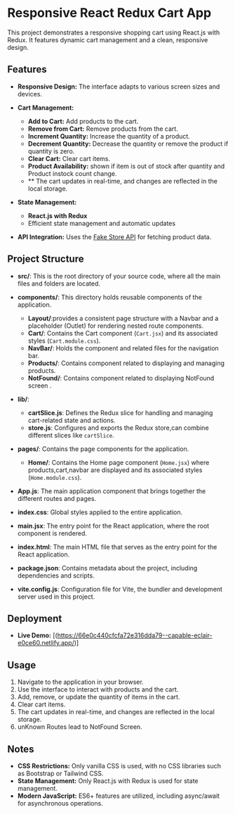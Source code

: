 # Responsive React Redux Cart App
 This project demonstrates a responsive shopping cart using React.js with Redux. It features dynamic cart management and a clean, responsive design.
 
## Features

- **Responsive Design:** The interface adapts to various screen sizes and devices.
- **Cart Management:**
  - **Add to Cart:** Add products to the cart.
  - **Remove from Cart:** Remove products from the cart.
  - **Increment Quantity:** Increase the quantity of a product.
  - **Decrement Quantity:** Decrease the quantity or remove the product if quantity is zero.
  - **Clear Cart:** Clear cart items.
  - **Product Availability:** shown if item is out of stock after quantity and Product instock count change.
  - ** The cart updates in real-time, and changes are reflected in the local storage.

- **State Management:**
  - **React.js with Redux** 
  - Efficient state management and automatic updates
- **API Integration:** Uses the [Fake Store API](https://fakestoreapi.com/products) for fetching product data.

## Project Structure

- **src/**: This is the root directory of your source code, where all the main files and folders are located.
    
- **components/**: This directory holds reusable components of the application.
  - **Layout/**:provides a consistent page structure with a Navbar and a placeholder (Outlet) for rendering nested route components.
  - **Cart/**: Contains the Cart component (`Cart.jsx`) and its associated styles (`Cart.module.css`).
  - **NavBar/**: Holds the component and related files for the navigation bar.
  - **Products/**: Contains component related to displaying and managing products.
  - **NotFound/**: Contains component related to displaying NotFound screen .
  
- **lib/**: 
  - **cartSlice.js**: Defines the Redux slice for handling and managing cart-related state and actions.
  - **store.js**: Configures and exports the Redux store,can combine different slices like `cartSlice`.

- **pages/**: Contains the page components for the application.
  - **Home/**: Contains the Home page component (`Home.jsx`) where products,cart,navbar are displayed and its associated styles (`Home.module.css`).

- **App.js**: The main application component that brings together the different routes and pages.
  
- **index.css**: Global styles applied to the entire application.
  
- **main.jsx**: The entry point for the React application, where the root component is rendered.
  
- **index.html**: The main HTML file that serves as the entry point for the React application.

- **package.json**: Contains metadata about the project, including dependencies and scripts.

- **vite.config.js**: Configuration file for Vite, the bundler and development server used in this project.


## Deployment

- **Live Demo:** [(https://66e0c440cfcfa72e316dda79--capable-eclair-e0ce60.netlify.app/)]

## Usage

1. Navigate to the application in your browser.
2. Use the interface to interact with products and the cart.
3. Add, remove, or update the quantity of items in the cart.
4. Clear cart items. 
5. The cart updates in real-time, and changes are reflected in the local storage.
6. unKnown Routes lead to NotFound Screen.

## Notes

- **CSS Restrictions:** Only vanilla CSS is used, with no CSS libraries such as Bootstrap or Tailwind CSS.
- **State Management:** Only React.js with Redux is used for state management.
- **Modern JavaScript:** ES6+ features are utilized, including async/await for asynchronous operations.



